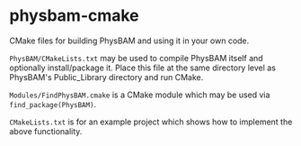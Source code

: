 physbam-cmake
=============

CMake files for building PhysBAM and using it in your own code.

`PhysBAM/CMakeLists.txt` may be used to compile PhysBAM itself and optionally install/package it. Place this file at the same directory level as PhysBAM's Public_Library directory and run CMake.

`Modules/FindPhysBAM.cmake` is a CMake module which may be used via `find_package(PhysBAM)`.

`CMakeLists.txt` is for an example project which shows how to implement the above functionality.
